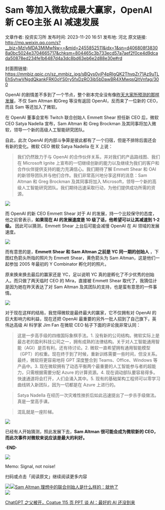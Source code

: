 # Sam 等加入微软成最大赢家，OpenAI 新 CEO主张 AI 减速发展

文章作者: 投资实习所
发布时间: 2023-11-20 16:51
发布地: 河北
原文链接: http://mp.weixin.qq.com/s?__biz=MzIyMDA3MjMwNw==&mid=2455852511&idx=1&sn=d406808f38308a0bc5024e3704665717&chksm=804465c3b733ecd57a7aef2f0ce4d9dcada50878ed234fe1b6487d4a3dc8bd63eb6e2d88e30e#rd

封面图链接: https://mmbiz.qpic.cn/sz_mmbiz_jpg/sBQys0vjP4pRIgQK2ThvpZr71Az9uTLEhSvhwVNgdQkankFRK0oYS0ry5fxDzRO3ib5bDawBR4XMwqsQItVnfag/300

OpenAI
的剧情差不多到了一个节点，整个剧本完全没有像[昨天大家所预测的那样发展](http://mp.weixin.qq.com/s?__biz=MzIyMDA3MjMwNw==&mid=2455852498&idx=1&sn=c40e40328b96b02d2d91fd6947fc4b33&chksm=804465ceb733ecd85dfec6a88d0a008b9c083a71e738f9e9e0d4f7a30fc7c3b8e282fe13a609&scene=21#wechat_redirect)，不仅
Sam Altman 和Greg 等没有返回 OpenAI，反而来了一位新的 CEO，而且 Sam 等还加入了微软。

在 OpenAI 董事会宣布 Twitch 联合创始人 Emmett Shear 担任新 CEO 后，微软 CEO Satya Nadella 宣布，Sam
Altman 和 Greg Brockman 及其同事将加入微软，领导一个新的高级人工智能研究团队。

自此，此次 OpenAI 的内部斗争算是彼此都有了一个归宿，但是不排除后面还会有新的变化。微软 CEO 微软 Satya Nadella 在 X 上说：

> 我们仍然致力于与 OpenAI 的合作伙伴关系，并对我们的产品路线图、我们在 Microsoft Ignite
> 上宣布的一切继续创新的能力以及继续为我们的客户和合作伙伴提供支持的能力充满信心。我们期待了解 Emmett Shear 和 OAI
> 的新领导团队并与他们合作。我们非常高兴地分享这样的消息：Sam Altman 和 Greg Brockman 及其同事将加入
> Microsoft，领导一个新的高级人工智能研究团队。我们期待迅速采取行动，为他们提供成功所需的资源。

![](https://mmbiz.qpic.cn/sz_mmbiz_png/sBQys0vjP4pRIgQK2ThvpZr71Az9uTLEYlfibvnic4zsOjGiaDp8QgZGuuFz8XZe1dicNeMYoBO2REeI9HRds7shgQ/640?wx_fmt=png&from=appmsg)

而 OpenAI 的新 CEO Emmett Shear 对于 AI 的发展，持一个比较保守的态度，他之前曾表示，**如果现在 AI 的发展速度是 10
级了话，他希望可以让其减速到 1-2 级。** 因此可以猜测，Emmett Shear 上台后可能会减慢 OpenAI 在 AI 领域的发展速度。

![](https://mmbiz.qpic.cn/sz_mmbiz_jpg/sBQys0vjP4pRIgQK2ThvpZr71Az9uTLEjhlDAqd56DBjvhdpsgOnBt0Wb971zXAmwMicpNzmATTJ14pf81zC0Dg/640?wx_fmt=jpeg&from=appmsg)

而有意思的是，**Emmett Shear 和 Sam Altman 之前是 YC 同一期的创始人** ，下图红色箭头所指的照片为 Emmett
Shear，黄色箭头为 Sam Altman，这是他们一起参加 2005 年最初的 Y Combinator 孵化时的照片。

原来换来换去最后的赢家还是 YC，足以说明 YC 真的是孵化了不少优秀的创始人。而只做了两天临时 CEO 的 Mira，直接被 Emmett Shear
取代了，我猜估计是因为她在昨天表达了对 Sam Altman 及其团队的支持，也是蛮有意思的一件事情。

![](https://mmbiz.qpic.cn/sz_mmbiz_jpg/sBQys0vjP4pRIgQK2ThvpZr71Az9uTLE0S77ddLfJpZ9ibCUpV607h0a3icia0dictjDFVfGCsm29LoeqFK19C0eQQ/640?wx_fmt=jpeg&from=appmsg)

对于现在这样的结局，我觉得微软是最终最大的赢家，它不仅拥有对 OpenAI 的巨大影响力和利益，现在还把 OpenAI
最重要的另外一批人招到了自己旗下，英伟达高级 AI 科学家 Jim Fan 在微软 CEO 帖子下面的评论我非常认同：

> 这是一步高手级的四维国际象棋手法。1.
> 没有新的公司结构。微软实际上是最古老的盈利科技公司之一，拥有成熟的法律结构。关于对人工智能通用智能（AGI）是否有利，还有待讨论。2.
> 微软一直希望拥有通用智能模型（GPT）的权重。现在终于到了时候，重新训练需要一些时间，但没关系。最终，微软将更容易地将 GPT 深度整合到
> Teams、Office、Windows 等产品中。3. 现在微软拥有了动态平衡两个最重要的人工智能参与者的超能力，只需根据需要分配 Azure
> 的计算资源。4. 现在调动部队要容易得多。快速通道将会打开，人们会涌入其中。5. 现有的基础架构工程师可以零学习曲线转入新团队，因为一切都是在
> Azure 上进行的。

> Satya Nadella 在经历一次灾难性挫折后如此迅速提出了一步杀手级做法。真是一堂高手课。

> 混乱就是一座阶梯。

![](https://mmbiz.qpic.cn/sz_mmbiz_png/sBQys0vjP4pRIgQK2ThvpZr71Az9uTLEBL7en34VYdQBvcHSQsh081Kn8kEgqeic3KEawiaw1ghMeiaSTF8mAgicMg/640?wx_fmt=png&from=appmsg)

已经有人开始猜测，照此发展下去，**Sam Altman 很可能会成为微软新的 CEO，而此次事件对微软来说应该是最大的利好。**

**·END·**

![](https://mmbiz.qpic.cn/sz_mmbiz_png/sBQys0vjP4pRIgQK2ThvpZr71Az9uTLEWsNHY8FiaIibgr7ARibIUKqPcI1ZUkcO3tBfOkohTFSvSia7kSgjoj5U9w/640?wx_fmt=png&from=appmsg)  

Memo: Signal, not noise!

扫码或点击「阅读原文」继续阅读更多内容

![](https://mmbiz.qpic.cn/mmbiz_png/mrJibAziaMQhQGoNHniac6wGOyRe172dlS0HCYicyjiaCTtly2pULIz6YPNsXeRjoQFSuDYezsia4ibhbAc1X3GKtVRyw/640?wx_fmt=png&wxfrom=5&wx_lazy=1&wx_co=1)[![](https://mmbiz.qpic.cn/sz_mmbiz_jpg/sBQys0vjP4qheq4VjWibOib5X0TiafwYDWB5QicD7xNrnPgjUB0dXnNlp7icP9yWVU4omUjc4v0eorbvDvIvaMtqnGg/640?wx_fmt=jpeg)Sam
Altman
理想中的联合创始人是什么样的：就他了](https://mp.weixin.qq.com/s?__biz=MzIyMDA3MjMwNw==&mid=2455852498&idx=1&sn=c40e40328b96b02d2d91fd6947fc4b33&chksm=804465ceb733ecd85dfec6a88d0a008b9c083a71e738f9e9e0d4f7a30fc7c3b8e282fe13a609&scene=21#wechat_redirect)  
[![](https://mmbiz.qpic.cn/sz_mmbiz_jpg/sBQys0vjP4rR57Wwfo3qW7ibqjst9n0lUlWiajXZvCiaW7K0tDRIqrW1YibCl3QBky2jKYO3Z3gUk2MK9kpT7aIChA/640?wx_fmt=jpeg)](https://mp.weixin.qq.com/s?__biz=MzIyMDA3MjMwNw==&mid=2455852481&idx=1&sn=9fa444691a2f67b35deea3f89442a9ca&chksm=804465ddb733eccb160954e0d625b0ab9ab739ffaa1132d26d757a0b6d7bcf0c0c99629c597b&scene=21#wechat_redirect)

[ChatGPT 之父被开，Coatue 115 页 PPT 谈 AI：最好的 AI
还没到来](https://mp.weixin.qq.com/s?__biz=MzIyMDA3MjMwNw==&mid=2455852481&idx=1&sn=9fa444691a2f67b35deea3f89442a9ca&chksm=804465ddb733eccb160954e0d625b0ab9ab739ffaa1132d26d757a0b6d7bcf0c0c99629c597b&scene=21#wechat_redirect)


